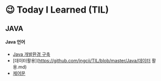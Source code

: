 # &#128521; Today I Learned (TIL) 



## JAVA

#### Java 언어

- <a href="https://github.com/jngcii/TIL/blob/master/Java/JAVA%20%EC%86%8C%EA%B0%9C%20%EB%B0%8F%20%EA%B0%9C%EB%B0%9C%20%ED%99%98%EA%B2%BD%20%EA%B5%AC%EC%B6%95.md">Java 개발환경 구축</a>
- [데이터활용](https://github.com/jngcii/TIL/blob/master/Java/데이터 활용.md)
- [제어문](https://github.com/jngcii/TIL/blob/master/Java/제어문.md)